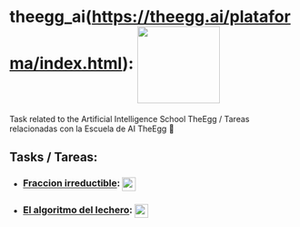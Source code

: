 

# theegg_ai(https://theegg.ai/plataforma/index.html): <a href="https://theegg.ai/plataforma/index.html"><img src="https://github.com/juan-martinez-herrero/theegg_ai/tree/master/images/README/The_Egg_icon1.JPG" align="center" height="135" width="145" ></a>
Task related to the Artificial Intelligence School TheEgg / Tareas relacionadas con la Escuela de AI TheEgg :egg:

## Tasks / Tareas:

- ### [Fraccion irreductible](https://github.com/juan-martinez-herrero/theegg_ai/tree/master/tarea_21): <a href="https://github.com/juan-martinez-herrero/theegg_ai/tree/master/tarea_21"><img src="https://d36jcksde1wxzq.cloudfront.net/be7833db9bddb4494d2a7c3dd659199a.png" align="center" height="24" width="24" ></a>

- ### [El algoritmo del lechero](https://github.com/juan-martinez-herrero/theegg_ai/tree/master/tarea_22): <a href="https://github.com/juan-martinez-herrero/theegg_ai/tree/master/tarea_22"><img src="https://d36jcksde1wxzq.cloudfront.net/be7833db9bddb4494d2a7c3dd659199a.png" align="center" height="24" width="24" ></a>


